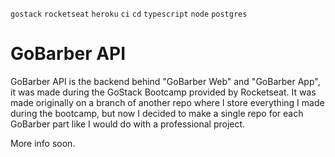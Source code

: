 `gostack` `rocketseat` `heroku` `ci` `cd` `typescript` `node` `postgres`

# GoBarber API

GoBarber API is the backend behind "GoBarber Web" and "GoBarber App", it was made during the GoStack Bootcamp provided by Rocketseat.
It was made originally on a branch of another repo where I store everything I made during the bootcamp, but now I decided to make a single repo for each GoBarber part like I would do with a professional project.

More info soon.

